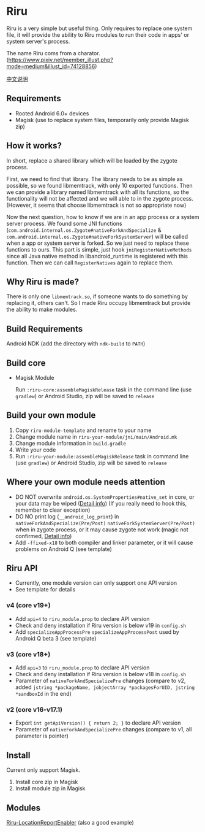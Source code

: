# Riru

Riru is a very simple but useful thing. Only requires to replace one system file, it will provide the ability to Riru modules to run their code in apps' or system server's process.

The name Riru coms from a charator. (https://www.pixiv.net/member_illust.php?mode=medium&illust_id=74128856)

[中文说明](https://github.com/RikkaApps/Riru/blob/master/README.zh-CN.md)

## Requirements

* Rooted Android 6.0+ devices 
* Magisk (use to replace system files, temporarily only provide Magisk zip)

## How it works?

In short, replace a shared library which will be loaded by the zygote process.

First, we need to find that library. The library needs to be as simple as possible, so we found libmemtrack, with only 10 exported functions.
Then we can provide a library named libmemtrack with all its functions, so the functionality will not be affected and we will able to in the zygote process. (However, it seems that choose libmemtrack is not so appropriate now)

Now the next question, how to know if we are in an app process or a system server process.
We found some JNI functions (`com.android.internal.os.Zygote#nativeForkAndSpecialize` & `com.android.internal.os.Zygote#nativeForkSystemServer`) will be called when a app or system server is forked.
So we just need to replace these functions to ours. This part is simple, just hook `jniRegisterNativeMethods` since all Java native method in libandroid_runtime is registered with this function.
Then we can call `RegisterNatives` again to replace them.

## Why Riru is made?

There is only one `libmemtrack.so`, if someone wants to do something by replacing it, others can't. So I made Riru occupy libmemtrack but provide the ability to make modules.

## Build Requirements

Android NDK (add the directory with `ndk-build` to `PATH`)

## Build core

* Magisk Module

  Run `:riru-core:assembleMagiskRelease` task in the command line (use `gradlew`) or Android Studio, zip will be saved to `release`

## Build your own module

1. Copy `riru-module-template` and rename to your name
2. Change module name in `riru-your-module/jni/main/Android.mk`
3. Change module information in `build.gradle`
4. Write your code
5. Run `:riru-your-module:assembleMagiskRelease` task in command line (use `gradlew`) or Android Studio, zip will be saved to `release`

## Where your own module needs attention

* DO NOT overwrite `android.os.SystemProperties#native_set` in core, or your data may be wiped
  ([Detail info](https://github.com/RikkaApps/Riru/blob/v7/riru-core/jni/main/jni_native_method.cpp#L162-L176))
  (If you really need to hook this, remember to clear exception)
* DO NO print log (`__android_log_print`) in `nativeForkAndSpecialize(Pre/Post)` `nativeForkSystemServer(Pre/Post)` when in zygote process, or it may cause zygote not work
  (magic not confirmed, [Detail info](https://github.com/RikkaApps/Riru/blob/77adfd6a4a6a81bfd20569c910bc4854f2f84f5e/riru-core/jni/main/jni_native_method.cpp#L55-L66))
* Add `-ffixed-x18` to both compiler and linker parameter, or it will cause problems on Android Q (see template)

## Riru API

* Currently, one module version can only support one API version
* See template for details

### v4 (core v19+)

* Add `api=4` to `riru_module.prop` to declare API version
* Check and deny installation if Riru version is below v19 in `config.sh`
* Add `specializeAppProcessPre` `specializeAppProcessPost` used by Android Q beta 3 (see template)

### v3 (core v18+)

* Add `api=3` to `riru_module.prop` to declare API version
* Check and deny installation if Riru version is below v18 in `config.sh` 
* Parameter of `nativeForkAndSpecializePre` changes (compare to v2, added `jstring *packageName, jobjectArray *packagesForUID, jstring *sandboxId` in the end)

### v2 (core v16-v17.1)

* Export `int getApiVersion() { return 2; }` to declare API version
* Parameter of `nativeForkAndSpecializePre` changes (compare to v1, all parameter is pointer)

## Install

Current only support Magisk.

1. Install core zip in Magisk
2. Install module zip in Magisk

## Modules

[Riru-LocationReportEnabler](https://github.com/RikkaApps/Riru-LocationReportEnabler) (also a good example)